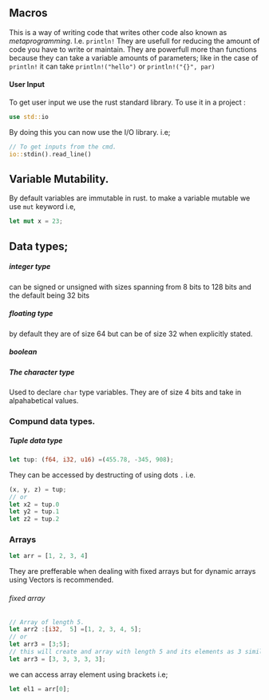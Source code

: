 ## Macros

This is a way of writing code that writes other code also known as _metaprogramming_.
I.e. `println!`
They are usefull for reducing the amount of code you have to write or maintain.
They are powerfull more than functions because they can take a variable amounts of parameters; like in the case of `println!` it can take `println!("hello")` or `println!("{}", par)`

#### User Input

To get user input we use the rust standard library. To use it in a project :

```Rust
use std::io
```

By doing this you can now use the I/O library. i.e;

```Rust
// To get inputs from the cmd.
io::stdin().read_line()
```

## Variable Mutability.

By default variables are immutable in rust.
to make a variable mutable we use `mut` keyword i.e,

```Rust
let mut x = 23;
```

## Data types;

##### integer type

can be signed or unsigned with sizes spanning from 8 bits to 128 bits and the default being 32 bits

##### floating type

by default they are of size 64 but can be of size 32 when explicitly stated.

##### boolean

##### The character type

Used to declare `char` type variables. They are of size 4 bits and take in alpahabetical values.

### Compund data types.

##### Tuple data type

```Rust
let tup: (f64, i32, u16) =(455.78, -345, 908);
```

They can be accessed by destructing of using dots `.` i.e.

```rust
(x, y, z) = tup;
// or
let x2 = tup.0
let y2 = tup.1
let z2 = tup.2
```

### Arrays

```Rust
let arr = [1, 2, 3, 4]
```

They are prefferable when dealing with fixed arrays but for dynamic arrays using Vectors is recommended.

###### fixed array

```Rust
// Array of length 5.
let arr2 :[i32,  5] =[1, 2, 3, 4, 5];
// or
let arr3 = [3;5];
// this will create and array with length 5 and its elements as 3 similar to
let arr3 = [3, 3, 3, 3, 3];
```

we can access array element using brackets i.e;

```Rust
let el1 = arr[0];
```
